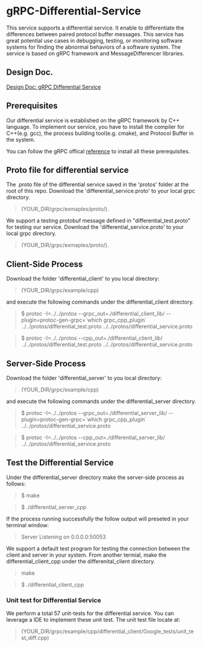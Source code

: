 # gRPC-Differential-Service
This service supports a differential service. It enable to differentiate the differences between paired protocol buffer messages. This service has great potential use cases in debugging, testing, or monitoring software systems for finding the abnormal behaviors of a software system. The service is based on gRPC framework and MessageDifferencer libraries. 

## Design Doc.
[Design Doc: gRPC Differential Service](https://docs.google.com/document/d/1tM9_0EqY-NDBOl8J0mLLN7AtxxbJX_bnttmGsq3Q9aQ/edit?usp=sharing "Design Doc: gRPC Differential Service")

## Prerequisites
Our differential service is established on the gRPC framework by C++ language. To implement our service,  you have to install the compiler for C++(e.g. gcc), the process building tool(e.g. cmake), and Protocol Buffer in the system.

You can follow the gRPC offical [reference](https://github.com/grpc/grpc "reference") to install all these prerequisites.

## Proto file for differential service
The .proto file of the differential service saved in the 'protos' folder at the root of this repo. Download the 'differential_service.proto' to your local grpc directory.
>(YOUR_DIR/grpc/exmaples/proto/).

We support a testing protobuf message defined in "differential_test.proto" for testing our service. Download the 'differential_service.proto' to your local grpc directory.
>(YOUR_DIR/grpc/exmaples/proto/).


## Client-Side Process
Download the folder 'differential_client' to you local directory:

>(YOUR_DIR/grpc/example/cpp)

and execute the following commands under the differential_client directory.

> $ protoc -I=../../protos --grpc_out=./differential_client_lib/ --plugin=protoc-gen-grpc=\`which grpc_cpp_plugin\` ../../protos/differential_test.proto ../../protos/differential_service.proto

> $ protoc -I=../../protos --cpp_out=./differential_client_lib/ ../../protos/differential_test.proto ../../protos/differential_service.proto

## Server-Side Process
Download the folder 'differential_server' to you local directory:

>(YOUR_DIR/grpc/example/cpp)

and execute the following commands under the differential_server directory.

> $ protoc -I=../../protos --grpc_out=./differential_server_lib/ --plugin=protoc-gen-grpc=\`which grpc_cpp_plugin\` ../../protos/differential_service.proto

> $ protoc -I=../../protos --cpp_out=./differential_server_lib/ ../../protos/differential_service.proto

## Test the Differential Service
Under the differential_server directory make the server-side process as follows:

> $ make

> $ ./differential_server_cpp

If the process running successfully the follow output will preseted in your terminal window:

> Server Listening on 0.0.0.0:50053

We support a default test program for testing the connection between the client and server in your system. From another termial, make the differential_client_cpp under the differenital_client directory.

> make

> $ ./differential_client_cpp

### Unit test for Differential Service
We perform a total 57 unit-tests for the differential service. You can leverage a IDE to implement these unit test. The unit test file locate at:

>(YOUR_DIR/grpc/example/cpp/differential_client/Google_tests/unit_test_diff.cpp)



